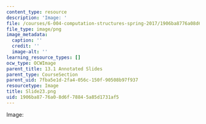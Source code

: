 ```yaml
---
content_type: resource
description: 'Image: '
file: /courses/6-004-computation-structures-spring-2017/1906ba8776a08d6f78845a85d1731af5_Slide23.png
file_type: image/png
image_metadata:
  caption: ''
  credit: ''
  image-alt: ''
learning_resource_types: []
ocw_type: OCWImage
parent_title: 13.1 Annotated Slides
parent_type: CourseSection
parent_uid: 7fba5e1d-2fa4-056c-150f-90508b97f937
resourcetype: Image
title: Slide23.png
uid: 1906ba87-76a0-8d6f-7884-5a85d1731af5
---
```

Image: 

